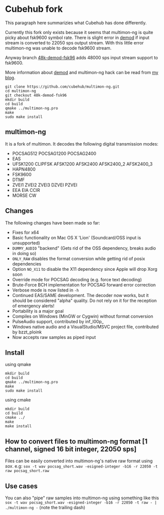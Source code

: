 # Cubehub fork
This paragraph here summarizies what Cubehub has done differently.

Currently this fork only exists because it seems that multimon-ng is quite picky about fsk9600 symbol rate. There is slight error in [demod](https://github.com/andresv/demod) if input stream is converted to 22050 sps output stream. With this little error multimon-ng was unable to decode fsk9600 stream.

Anyway branch [48k-demod-fsk96](https://github.com/cubehub/multimon-ng/tree/48k-demod-fsk96) adds 48000 sps input stream support to fsk9600.

More information about [demod](https://github.com/andresv/demod) and multimon-ng hack can be read from [my blog](http://andres.svbtle.com/pipe-sdr-iq-data-through-fm-demodulator-for-fsk9600-ax25-reception).

```
git clone https://github.com/cubehub/multimon-ng.git
cd multimon-ng
git checkout 48k-demod-fsk96
mkdir build
cd build
qmake ../multimon-ng.pro
make
sudo make install
```

## multimon-ng
It is a fork of multimon. It decodes the following digital transmission modes:

- POCSAG512 POCSAG1200 POCSAG2400
- EAS
- UFSK1200 CLIPFSK AFSK1200 AFSK2400 AFSK2400_2 AFSK2400_3
- HAPN4800
- FSK9600 
- DTMF
- ZVEI1 ZVEI2 ZVEI3 DZVEI PZVEI
- EEA EIA CCIR
- MORSE CW

## Changes
The following changes have been made so far:
- Fixes for x64
- Basic functionality on Mac OS X 'Lion' (Soundcard/OSS input is unsupported)
- `DUMMY_AUDIO` "backend" (Gets rid of the OSS dependency, breaks audio in doing so)
- `ONLY_RAW` disables the format conversion while getting rid of posix dependencies
- Option `NO_X11` to disable the X11 dependency since Apple will drop Xorg soon
- Override mode for POCSAG decoding (e.g. force text decoding)
- Brute-Force BCH implementation for POCSAG forward error correction
- Verbose mode is now listed in `-h`
- Continued EAS/SAME development. The decoder now works, but it should be considered "alpha" quality. Do not rely on it for the reception of emergency alerts!
- Portability is a major goal
- Compiles on Windows (MinGW or Cygwin) without format conversion
- PulseAudio support, contributed by inf_l00p_
- Windows native audio and a VisualStudio/MSVC project file, contributed by bzzt_ploink
- Now accepts raw samples as piped input

## Install
using qmake

```
mkdir build
cd build
qmake ../multimon-ng.pro
make
sudo make install
```

using cmake

```
mkdir build
cd build
cmake ../
make
make install
```

## How to convert files to multimon-ng format [1 channel, signed 16 bit integer, 22050 sps]
Files can be easily converted into multimon-ng's native raw format using *sox*. e.g:
```sox -t wav pocsag_short.wav -esigned-integer -b16 -r 22050 -t raw pocsag_short.raw```

## Use cases
You can also "pipe" raw samples into multimon-ng using something like this
```sox -t wav pocsag_short.wav -esigned-integer -b16 -r 22050 -t raw - | ./multimon-ng -```
(note the trailing dash)
